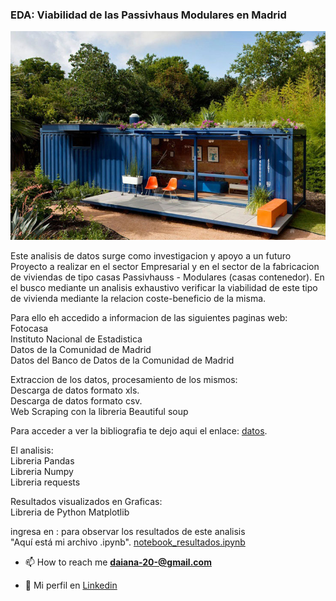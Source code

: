 ### EDA: Viabilidad de las Passivhaus Modulares en Madrid
![](imagenes/Contenedor-exterior.jpg)

Este analisis de datos surge como investigacion y apoyo a un futuro Proyecto a realizar en el sector Empresarial y en el sector de la fabricacion de viviendas de tipo casas Passivhauss - Modulares (casas contenedor). En el busco mediante un analisis exhaustivo verificar la viabilidad de este tipo de vivienda mediante la relacion coste-beneficio de la misma.

Para ello eh accedido a informacion de las siguientes paginas web:  
Fotocasa  
Instituto Nacional de Estadistica  
Datos de la Comunidad de Madrid  
Datos del Banco de Datos de la Comunidad de Madrid

Extraccion de los datos, procesamiento de los mismos:  
Descarga de datos formato xls.  
Descarga de datos formato csv.  
Web Scraping con la libreria Beautiful soup

Para acceder a ver la bibliografia te dejo aqui el enlace: [datos](https://github.com/DaianaSaenz/EDA-CASAS-CONTENEDOR/tree/main/src/data).

El analisis:  
Libreria Pandas  
Libreria Numpy  
Libreria requests

Resultados visualizados en Graficas:  
Libreria de Python Matplotlib

ingresa en : para observar los resultados de este analisis  
"Aquí está mi archivo .ipynb". [notebook_resultados.ipynb](https://github.com/DaianaSaenz/EDA-CASAS-CONTENEDOR/blob/main/src/notebook_resultados.ipynb)

- 📫 How to reach me **daiana-20-@gmail.com**

- :gem: Mi perfil en [Linkedin](https://www.linkedin.com/in/daiana-noelia-saenz)